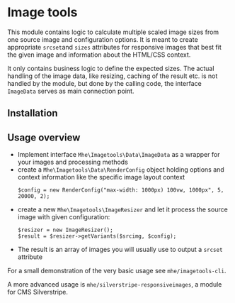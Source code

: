 # Image tools

This module contains logic to calculate multiple scaled image sizes from one source image and configuration options. It is meant to create appropriate `srcset`and `sizes` attributes for responsive images that best fit the given image and information about the HTML/CSS context.

It only contains business logic to define the expected sizes. The actual handling of the image data, like resizing, caching of the result etc. is not handled by the module, but done by the calling code, the interface `ImageData` serves as main connection point. 

## Installation

## Usage overview

- Implement interface `Mhe\Imagetools\Data\ImageData` as a wrapper for your images and processing methods
- create a `Mhe\Imagetools\Data\RenderConfig` object holding options and context information like the specific image layout context
    ``` 
    $config = new RenderConfig("max-width: 1000px) 100vw, 1000px", 5, 20000, 2);
    ```
- create a new `Mhe\Imagetools\ImageResizer` and let it process the source image with given configuration:
    ```
    $resizer = new ImageResizer();
    $result = $resizer->getVariants($srcimg, $config);
    ```
- The result is an array of images you will usually use to output a `srcset` attribute

For a small demonstration of the very basic usage see `mhe/imagetools-cli`.

A more advanced usage is `mhe/silverstripe-responsiveimages`, a module for CMS Silverstripe.


